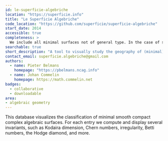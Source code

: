 ```yaml
---
id: le-superficie-algebriche
location: "https://superficie.info"
title: "Le Superficie Algebriche"
code_location: "https://github.com/superficie/superficie-algebriche"
start_date: 2014
accessible: true
completeness: >
  We include all minimal surfaces not of general type. In the case of surfaces of general type, there is a reasonable base collection, but there also still many entries missing.
searchable: true
short_description: "A tool to visually study the geography of (minimal) complex algebraic smooth surfaces."
contact_email: superficie.algebriche@gmail.com
authors:
  - name: Pieter Belmans
    homepage: "https://pbelmans.ncag.info"
  - name: Johan Commelin
    homepage: https://math.commelin.net
badges:
  - collaborative
  - downloadable
area:
- algebraic geometry
---
```


This database visualizes the classification of minimal smooth compact complex algebraic surfaces.
For each entry we compute and display several invariants, such as Kodaira dimension, Chern numbers, irregularity, Betti numbers, the Hodge diamond, and more.
